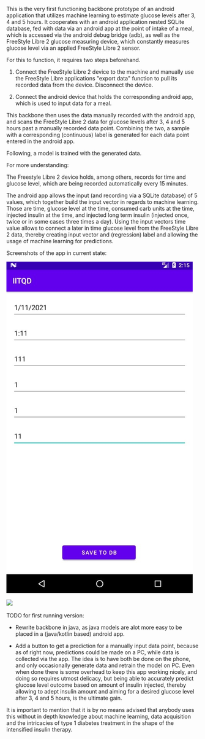 This is the very first functioning backbone prototype of an android application that utilizes machine learning to estimate glucose levels after 3, 4 and 5 hours. It cooperates with an android application nested SQLite database, fed with data via an android app at the point of intake of a meal, which is accessed via the android debug bridge (adb), as well as the FreeStyle Libre 2 glucose measuring device, which constantly measures glucose level via an applied FreeStyle Libre 2 sensor.

For this to function, it requires two steps beforehand.

1. Connect the FreeStyle Libre 2 device to the machine and manually use the FreeStyle Libre applications "export data" function to pull its recorded data from the device. Disconnect the device.

2. Connect the android device that holds the corresponding android app, which is used to input data for a meal.

This backbone then uses the data manually recorded with the android app, and scans the FreeStyle Libre 2 data for glucose levels after 3, 4 and 5 hours past a manually recorded data point. Combining the two, a sample with a corresponding (continuous) label is generated for each data point entered in the android app.

Following, a model is trained with the generated data.

For more understanding:

The Freestyle Libre 2 device holds, among others, records for time and glucose level, which are being recorded automatically every 15 minutes.

The android app allows the input (and recording via a SQLite database) of 5 values, which together build the input vector in regards to machine learning. Those are time, glucose level at the time, consumed carb units at the time, injected insulin at the time,  and injected long term insulin (injected once, twice or in some cases three times a day). Using the input vectors time value allows to connect a later in time glucose level from the FreeStyle Libre 2 data, thereby creating input vector and (regression) label and allowing the usage of machine learning for predictions.

Screenshots of the app in current state:

![](images/mainactivity.jpg)

![](images/activity_display_message.jpg)

TODO for first running version:

- Rewrite backbone in java, as java models are alot more easy to be placed in a (java/kotlin based) android app.

- Add a button to get a prediction for a manually input data point, because as of right now, predictions could be made on a PC, while data is collected via the app. The idea is to have both be done on the phone, and only occasionally generate data and retrain the model on PC. Even when done there is some overhead to keep this app working nicely, and doing so requires utmost delicacy, but being able to accurately predict glucose level outcome based on amount of insulin injected, thereby allowing to adept insulin amount and aiming for a desired glucose level after 3, 4 and 5 hours, is the ultimate gain.

It is important to mention that it is by no means advised that anybody uses this without in depth knowledge about machine learning, data acquisition and the intricacies of type 1 diabetes treatment in the shape of the intensified insulin therapy.